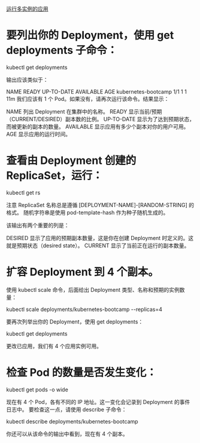 [运行多实例的应用](https://kubernetes.io/zh-cn/docs/tutorials/kubernetes-basics/scale/scale-intro/)
# 要列出你的 Deployment，使用 get deployments 子命令：

kubectl get deployments

输出应该类似于：

NAME                  READY   UP-TO-DATE   AVAILABLE   AGE
kubernetes-bootcamp   1/1     1            1           11m
我们应该有 1 个 Pod。如果没有，请再次运行该命令。结果显示：

NAME 列出 Deployment 在集群中的名称。
READY 显示当前/预期（CURRENT/DESIRED）副本数的比例。
UP-TO-DATE 显示为了达到预期状态，而被更新的副本的数量。
AVAILABLE 显示应用有多少个副本对你的用户可用。
AGE 显示应用的运行时间。

# 查看由 Deployment 创建的 ReplicaSet，运行：

kubectl get rs

注意 ReplicaSet 名称总是遵循 [DEPLOYMENT-NAME]-[RANDOM-STRING] 的格式。 随机字符串是使用 pod-template-hash 作为种子随机生成的。

该输出有两个重要的列是：

DESIRED 显示了应用的预期副本数量，这是你在创建 Deployment 时定义的。这就是预期状态（desired state）。
CURRENT 显示了当前正在运行的副本数量。

# 扩容 Deployment 到 4 个副本。
使用 kubectl scale 命令，后面给出 Deployment 类型、名称和预期的实例数量：

kubectl scale deployments/kubernetes-bootcamp --replicas=4

要再次列举出你的 Deployment，使用 get deployments：

kubectl get deployments

更改已应用，我们有 4 个应用实例可用。
# 检查 Pod 的数量是否发生变化：

kubectl get pods -o wide

现在有 4 个 Pod，各有不同的 IP 地址。这一变化会记录到 Deployment 的事件日志中。 要检查这一点，请使用 describe 子命令：

kubectl describe deployments/kubernetes-bootcamp

你还可以从该命令的输出中看到，现在有 4 个副本。
